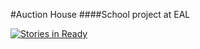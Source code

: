 #Auction House
####School project at EAL

[![Stories in Ready](https://badge.waffle.io/peterbork/AuctionHouse.png?label=ready&title=Ready)](http://waffle.io/peterbork/AuctionHouse)
